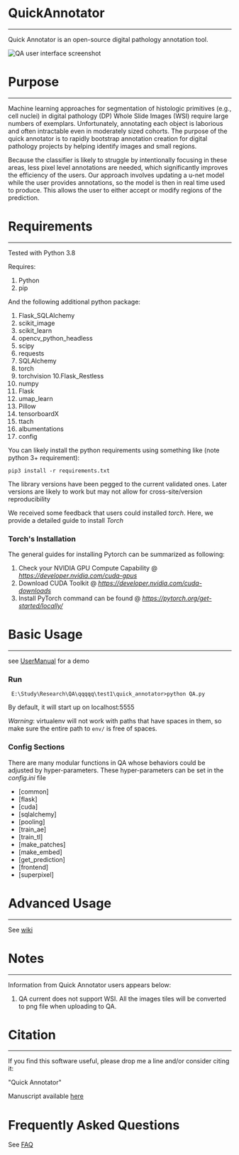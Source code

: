 # QuickAnnotator
---
Quick Annotator is an open-source digital pathology annotation tool.

![QA user interface screenshot](http://hawking.case.edu:3030/deeplearning/quick_annotator/raw/master/Images/Project_Page_UI.png)

# Purpose
---
Machine learning approaches for segmentation of histologic primitives (e.g., cell nuclei) in digital 
pathology (DP) Whole Slide Images (WSI) require large numbers of exemplars. Unfortunately, annotating 
each object is laborious and often intractable even in moderately sized cohorts. 
The purpose of the quick annotator is to rapidly bootstrap annotation creation for digital
pathology projects by helping identify images and small regions.

Because the classifier is likely to struggle by intentionally focusing in these areas, 
less pixel level annotations are needed, which significantly improves the efficiency of the users.
Our approach involves updating a u-net model while the user provides annotations, so the model is
then in real time used to produce. This allows the user to either accept or modify regions of the 
prediction.

# Requirements
---
Tested with Python 3.8

Requires:
1. Python 
2. pip

And the following additional python package:
1. Flask_SQLAlchemy
2. scikit_image
3. scikit_learn
4. opencv_python_headless
5. scipy
6. requests
7. SQLAlchemy
8. torch
9. torchvision
10.Flask_Restless
11. numpy
12. Flask
13. umap_learn
14. Pillow
15. tensorboardX
16. ttach
17. albumentations
18. config

You can likely install the python requirements using something like (note python 3+ requirement):
```
pip3 install -r requirements.txt
```
The library versions have been pegged to the current validated ones. 
Later versions are likely to work but may not allow for cross-site/version reproducibility

We received some feedback that users could installed *torch*. Here, we provide a detailed guide to install
*Torch*
### Torch's Installation
The general guides for installing Pytorch can be summarized as following:
1. Check your NVIDIA GPU Compute Capability @ *https://developer.nvidia.com/cuda-gpus* 
2. Download CUDA Toolkit @ *https://developer.nvidia.com/cuda-downloads* 
3. Install PyTorch command can be found @ *https://pytorch.org/get-started/locally/* 


# Basic Usage
---
see [UserManual](http://hawking.case.edu:3030/deeplearning/quick_annotator/blob/master/wiki.md#user-manual) for a demo
### Run
```
 E:\Study\Research\QA\qqqqq\test1\quick_annotator>python QA.py
```
By default, it will start up on localhost:5555

*Warning*: virtualenv will not work with paths that have spaces in them, so make sure the entire path to `env/` is free of spaces.
### Config Sections
There are many modular functions in QA whose behaviors could be adjusted by hyper-parameters. These hyper-parameters can 
be set in the *config.ini* file
- [common]
- [flask]
- [cuda]
- [sqlalchemy]
- [pooling]
- [train_ae]
- [train_tl]
- [make_patches]
- [make_embed]
- [get_prediction]
- [frontend]
- [superpixel]


# Advanced Usage
---
See [wiki](http://hawking.case.edu:18080/deeplearning/quick_annotator/blob/master/wiki.md)
# Notes
---
Information from Quick Annotator users appears below:
1. QA current does not support WSI. All the images tiles will be converted to png file when uploading to QA.

# Citation
---
If you find this software useful, please drop me a line and/or consider citing it:

"Quick Annotator"

Manuscript available [here]()

# Frequently Asked Questions
See [FAQ](http://hawking.case.edu:3030/deeplearning/quick_annotator/blob/master/wiki.md#frequently-asked-questions)



